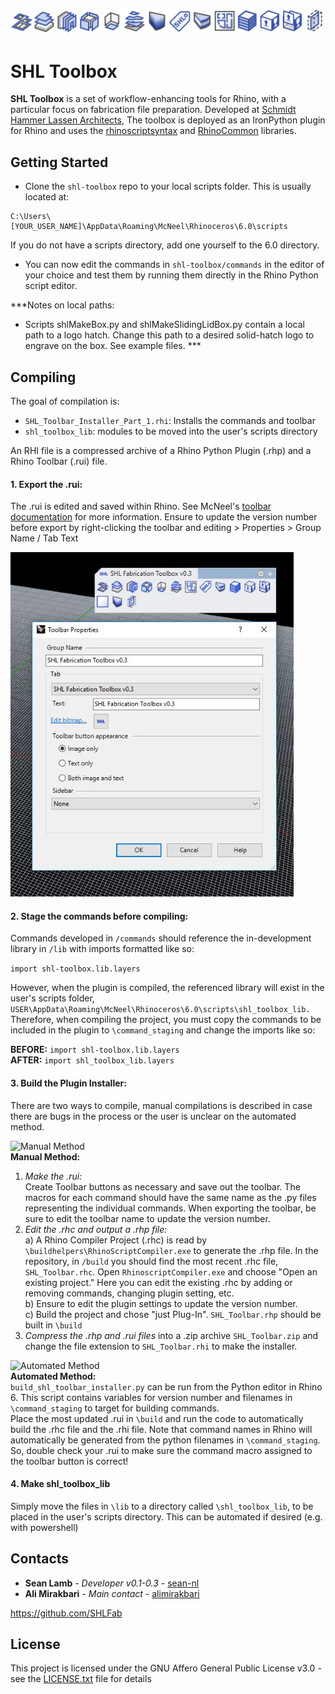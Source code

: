 ![Banner](resources/readme_images/banner_image2.png "SHL Toolbox")  
# SHL Toolbox  

**SHL Toolbox** is a set of workflow-enhancing tools for Rhino, with a particular focus on fabrication file preparation. Developed at [Schmidt Hammer Lassen Architects](https://www.shl.dk/), The toolbox is deployed as an IronPython plugin for Rhino and uses the [rhinoscriptsyntax](https://developer.rhino3d.com/api/RhinoScriptSyntax/) and [RhinoCommon](https://developer.rhino3d.com/guides/rhinocommon/) libraries.


## Getting Started

- Clone the ```shl-toolbox``` repo to your local scripts folder. This is usually located at:
```
C:\Users\[YOUR_USER_NAME]\AppData\Roaming\McNeel\Rhinoceros\6.0\scripts
```
If you do not have a scripts directory, add one yourself to the 6.0 directory.

- You can now edit the commands in ```shl-toolbox/commands``` in the editor of your choice and test them by running them directly in the Rhino Python script editor.

***Notes on local paths:  
- Scripts shlMakeBox.py and shlMakeSlidingLidBox.py contain a local path to a logo hatch. Change this path to a desired solid-hatch logo to engrave on the box. See example files. ***
## Compiling

The goal of compilation is:
- ```SHL_Toolbar_Installer_Part_1.rhi```: Installs the commands and toolbar
- ```shl_toolbox_lib```: modules to be moved into the user's scripts directory  
  
An RHI file is a compressed archive of a Rhino Python Plugin (.rhp) and a Rhino Toolbar (.rui) file. 

#### 1. Export the .rui:
The .rui is edited and saved within Rhino. See McNeel's [toolbar documentation](http://docs.mcneel.com/rhino/5/help/en-us/toolbarsandmenus/customize_toolbars.htm) for more information. Ensure to update the version number before export by right-clicking the toolbar and editing > Properties > Group Name / Tab Text  
  
![Update Version](resources/readme_images/update_version.PNG "Update Version Number")

#### 2. Stage the commands before compiling:
Commands developed in ```/commands``` should reference the in-development library in ```/lib``` with imports formatted like so: 
  
```import shl-toolbox.lib.layers```  
  
However, when the plugin is compiled, the referenced library will exist in the user's scripts folder, ```USER\AppData\Roaming\McNeel\Rhinoceros\6.0\scripts\shl_toolbox_lib.``` Therefore, when compiling the project, you must copy the commands to be included in the plugin to ```\command_staging``` and change the imports like so:  

**BEFORE:** ```import shl-toolbox.lib.layers```  
**AFTER:** ```import shl_toolbox_lib.layers```  

#### 3. Build the Plugin Installer:

There are two ways to compile, manual compilations is described in case there are bugs in the process or the user is unclear on the automated method.  

![Manual Method](resources/readme_images/build_process-01.png "Manual Method")  
**Manual Method:**
1. _Make the .rui:_  
  Create Toolbar buttons as necessary and save out the toolbar. The macros for each command should have the same name as the .py files representing the individual commands. When exporting the toolbar, be sure to edit the toolbar name to update the version number.
2. _Edit the .rhc and output a .rhp file:_    
a) A Rhino Compiler Project (.rhc) is read by ```\buildhelpers\RhinoScriptCompiler.exe``` to generate the .rhp file. In the repository, in ```/build``` you should find the most recent .rhc file, ```SHL_Toolbar.rhc```. Open ```RhinoscriptCompiler.exe``` and choose "Open an existing project." Here you can edit the existing .rhc by adding or removing commands, changing plugin setting, etc.  
b) Ensure to edit the plugin settings to update the version number.  
c) Build the project and chose "just Plug-In". ```SHL_Toolbar.rhp``` should be built in ```\build```  
3. _Compress the .rhp and .rui files_ into a .zip archive ```SHL_Toolbar.zip``` and change the file extension to ```SHL_Toolbar.rhi``` to make the installer.

![Automated Method](resources/readme_images/build_process-02.png "Automated Method")  
**Automated Method:**  
```build_shl_toolbar_installer.py``` can be run from the Python editor in Rhino 6. This script contains variables for version number and filenames in ```\command_staging``` to target for building commands.  
Place the most updated .rui in ```\build``` and run the code to automatically build the .rhc file and the .rhi file.  Note that command names in Rhino will automatically be generated from the python filenames in ```\command_staging```. So, double check your .rui to make sure the command macro assigned to the toolbar button is correct!

#### 4. Make shl_toolbox_lib  
Simply move the files in ```\lib``` to a directory called ```\shl_toolbox_lib```, to be placed in the user's scripts directory. This can be automated if desired (e.g. with powershell) 


## Contacts

* **Sean Lamb** - *Developer v0.1-0.3* - [sean-nl](https://github.com/sean-nl)
* **Ali Mirakbari** - *Main contact* - [alimirakbari](https://github.com/alimirakbari)

https://github.com/SHLFab

## License

This project is licensed under the GNU Affero General Public License v3.0 - see the [LICENSE.txt](LICENSE.txt) file for details
